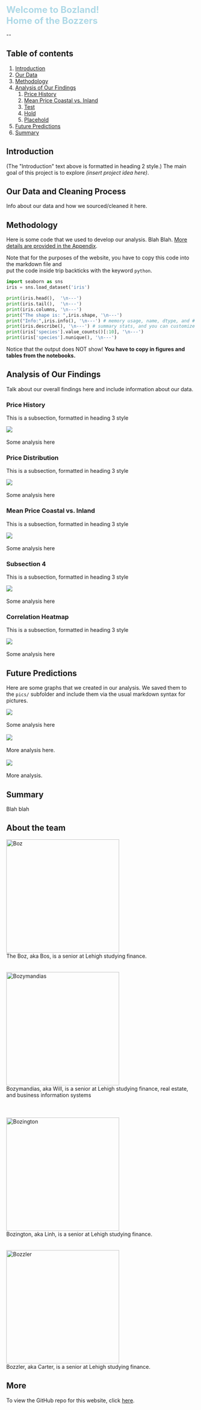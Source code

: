 <span style="color:lightblue; font-size:24px; font-weight:bold;">Welcome to Bozland!</span> <br>
<span style="color:lightblue; font-size:24px; font-weight:bold;">Home of the Bozzers</span>

--

## Table of contents
1. [Introduction](#introduction)
2. [Our Data](#dataclean)
3. [Methodology](#meth)
4. [Analysis of Our Findings](#section2)
    1. [Price History](#subsec2-1)
    2. [Mean Price Coastal vs. Inland](#subsec2-2)
    3. [Test](#subsec2-3)
    4. [Hold](#subsec2-4)
    5. [Placehold](#subsec2-5)
5. [Future Predictions](#section3)
6. [Summary](#summary)

## Introduction  <a name="introduction"></a>

(The "Introduction" text above is formatted in heading 2 style.) The main goal of this project is to explore *(insert project idea here)*.  


## Our Data and Cleaning Process <a name="dataclean"></a>
Info about our data and how we sourced/cleaned it here.

## Methodology <a name="meth"></a>

Here is some code that we used to develop our analysis. Blah Blah. [More details are provided in the Appendix](page2).
 
Note that for the purposes of the website, you have to copy this code into the markdown file and  
put the code inside trip backticks with the keyword `python`.

```python
import seaborn as sns 
iris = sns.load_dataset('iris') 

print(iris.head(),  '\n---')
print(iris.tail(),  '\n---')
print(iris.columns, '\n---')
print("The shape is: ",iris.shape, '\n---')
print("Info:",iris.info(), '\n---') # memory usage, name, dtype, and # of non-null obs (--> # of missing obs) per variable
print(iris.describe(), '\n---') # summary stats, and you can customize the list!
print(iris['species'].value_counts()[:10], '\n---')
print(iris['species'].nunique(), '\n---')
```

Notice that the output does NOT show! **You have to copy in figures and tables from the notebooks.**


## Analysis of Our Findings <a name="section2"></a>
Talk about our overall findings here and include information about our data.

### Price History <a name="subsec2-1"></a>
This is a subsection, formatted in heading 3 style

![](graphs/coastal_inland_price_history.png)
<br><br>
Some analysis here

### Price Distribution <a name="subsec2-2"></a>
This is a subsection, formatted in heading 3 style

![](graphs/price_distribution_coastal_vs_inland.png)
<br><br>
Some analysis here

### Mean Price Coastal vs. Inland <a name="subsec2-3"></a>
This is a subsection, formatted in heading 3 style

![](graphs/mean_price_vs_GMSL_noGIA.png)
<br><br>
Some analysis here

### Subsection 4 <a name="subsec2-4"></a>
This is a subsection, formatted in heading 3 style

![](graphs/mean_price_vs_GMSL_noGIA.png)
<br><br>
Some analysis here

### Correlation Heatmap <a name="subsec2-5"></a>
This is a subsection, formatted in heading 3 style

![](graphs/corr_heatmap.png)
<br><br>
Some analysis here

## Future Predictions <a name="section3"></a>

Here are some graphs that we created in our analysis. We saved them to the `pics/` subfolder and include them via the usual markdown syntax for pictures.

![](pics/plot1.png)
<br><br>
Some analysis here
<br><br>
![](pics/plot2.png)
<br><br>
More analysis here.
<br><br>
![](pics/plot3.png)
<br><br>
More analysis.

## Summary <a name="summary"></a>

Blah blah



## About the team

<img src="pics/julio.jpg" alt="Boz" width="300"/>
<br>
The Boz, aka Bos, is a senior at Lehigh studying finance. 
<br><br><br>
<img src="pics/Will.png" alt="Bozymandias" width="300"/>
<br>
Bozymandias, aka Will, is a senior at Lehigh studying finance, real estate, and business information systems <br>
<br><br><br>
<img src="pics/julio.jpg" alt="Bozington" width="300"/>
<br>
Bozington, aka Linh, is a senior at Lehigh studying finance.
<br><br><br>
<img src="pics/editedme.png" alt="Bozzler" width="300"/>
<br>
Bozzler, aka Carter, is a senior at Lehigh studying finance. 


## More 

To view the GitHub repo for this website, click [here](https://github.com/WilliamRoth82/BozandtheBozzers).
